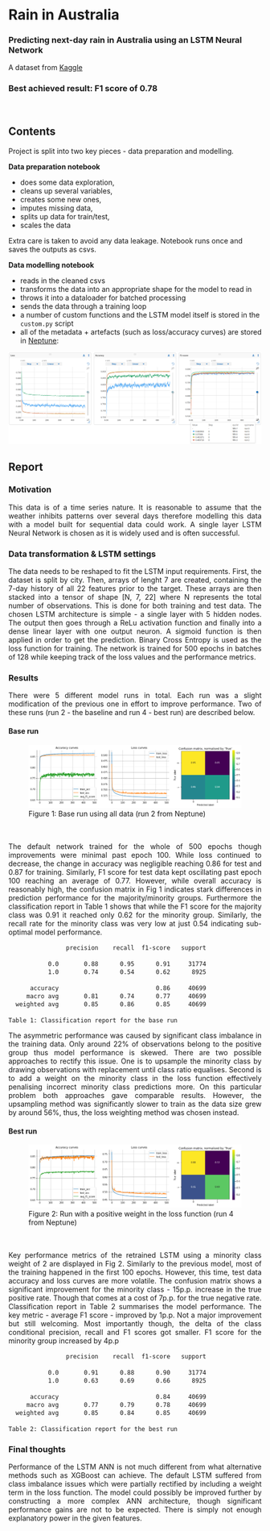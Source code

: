 # Rain in Australia
### Predicting next-day rain in Australia using an LSTM Neural Network

A dataset from [Kaggle](https://www.kaggle.com/jsphyg/weather-dataset-rattle-package) <br>

### Best achieved result: F1 score of 0.78

<br>

## Contents

Project is split into two key pieces - data preparation and modelling.

**Data preparation notebook**
- does some data exploration,
- cleans up several variables,
- creates some new ones,
- imputes missing data,
- splits up data for train/test,
- scales the data

Extra care is taken to avoid any data leakage. Notebook runs once and saves the outputs as csvs.

**Data modelling notebook**
- reads in the cleaned csvs
- transforms the data into an appropriate shape for the model to read in
- throws it into a dataloader for batched processing
- sends the data through a training loop
- a number of custom functions and the LSTM model itself is stored in the `custom.py` script
- all of the metadata + artefacts (such as loss/accuracy curves) are stored in [Neptune](https://app.neptune.ai/vinas94/RainAustralia/experiments?split=tbl&dash=Dashboard-1c94a424-6e34-4147-b965-f54b9fe0bfde&viewId=fe1fb5c5-89b0-4603-8cb1-a773788aa13c):

<img src="./Plots/neptune.png">

<br>

## Report

### Motivation  
<div align="justify">
This data is of a time series nature. It is reasonable to assume that the weather inhibits patterns over
several days therefore modelling this data with a model built for sequential data could work. A single
layer LSTM Neural Network is chosen as it is widely used and is often successful.
</div>

### Data transformation & LSTM settings  

<div align="justify">
The data needs to be reshaped to fit the LSTM input requirements. First, the dataset is split by city.
Then, arrays of lenght 7 are created, containing the 7-day history of all 22 features prior to the target.
These arrays are then stacked into a tensor of shape [N, 7, 22] where N represents the total number of
observations. This is done for both training and test data.
The chosen LSTM architecture is simple - a single layer with 5 hidden nodes. The output then goes
through a ReLu activation function and finally into a dense linear layer with one output neuron. A
sigmoid function is then applied in order to get the prediction. Binary Cross Entropy is used as the loss
function for training. The network is trained for 500 epochs in batches of 128 while keeping track of the
loss values and the performance metrics.
</div>

### Results  
<div align="justify">
There were 5 different model runs in total. Each run was a slight modification of the previous one in effort
to improve performance. Two of these runs (run 2 - the baseline and run 4 - best run) are described below.
</div>

#### Base run

<figure>
  <img src="./Plots/run2.png" alt="fig1"/>
  <figcaption>Figure 1: Base run using all data (run 2 from Neptune)</figcaption>
</figure> <br>
<br>

<div align="justify">
The default network trained for the whole of 500 epochs though improvements were minimal past epoch 100.
While loss continued to decrease, the change in accuracy was negligible reaching 0.86 for test and 0.87
for training. Similarly, F1 score for test data kept oscillating past epoch 100 reaching an average of
0.77. However, while overall accuracy is reasonably high, the confusion matrix in Fig 1 indicates stark
differences in prediction performance for the majority/minority groups. Furthermore the classification
report in Table 1 shows that while the F1 score for the majority class was 0.91 it reached only 0.62 for
the minority group. Similarly, the recall rate for the minority class was very low at just 0.54 indicating
sub-optimal model performance.
</div>

                    precision    recall  f1-score   support  

               0.0       0.88      0.95      0.91     31774  
               1.0       0.74      0.54      0.62      8925  

          accuracy                           0.86     40699  
         macro avg       0.81      0.74      0.77     40699  
      weighted avg       0.85      0.86      0.85     40699
                
    Table 1: Classification report for the base run

<div align="justify">
The asymmetric performance was caused by significant class imbalance in the training data. Only
around 22% of observations belong to the positive group thus model performance is skewed. There
are two possible approaches to rectify this issue. One is to upsample the minority class by drawing
observations with replacement until class ratio equalises. Second is to add a weight on the minority class
in the loss function effectively penalising incorrect minority class predictions more. On this particular
problem both approaches gave comparable results. However, the upsampling method was significantly
slower to train as the data size grew by around 56%, thus, the loss weighting method was chosen instead.
</div>

#### Best run

<figure>
  <img src="./Plots/run4.png" alt="fig2"/>
  <figcaption>Figure 2: Run with a positive weight in the loss function (run 4 from Neptune)</figcaption>
</figure> <br>
<br>

<div align="justify">
Key performance metrics of the retrained LSTM using a minority class weight of 2 are displayed in Fig 2. Similarly to the previous model, most of the training happened in the first 100 epochs. However, this
time, test data accuracy and loss curves are more volatile. The confusion matrix shows a significant
improvement for the minority class - 15p.p. increase in the true positive rate. Though that comes
at a cost of 7p.p. for the true negative rate. Classification report in Table 2 summarises the model
performance. The key metric - average F1 score - improved by 1p.p. Not a major improvement but still
welcoming. Most importantly though, the delta of the class conditional precision, recall and F1 scores
got smaller. F1 score for the minority group increased by 4p.p
</div>

                    precision    recall  f1-score   support  

               0.0       0.91      0.88      0.90     31774  
               1.0       0.63      0.69      0.66      8925  

          accuracy                           0.84     40699  
         macro avg       0.77      0.79      0.78     40699  
      weighted avg       0.85      0.84      0.85     40699
                
    Table 2: Classification report for the best run

### Final thoughts

<div align="justify">
Performance of the LSTM ANN is not much different from what alternative methods such as XGBoost can achieve.
The default LSTM suffered from class imbalance issues which were partially rectified by including a weight
term in the loss function. The model could possibly be improved further by constructing a more complex ANN
architecture, though significant performance gains are not to be expected. There is simply not enough explanatory
power in the given features.
</div>

